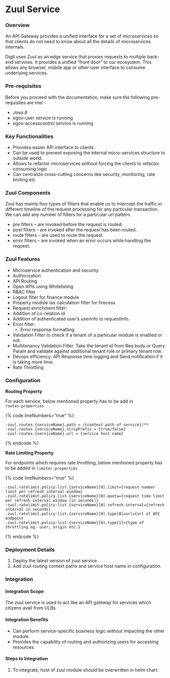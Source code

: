 # Zuul Service

### Overview <a href="#overview" id="overview"></a>

An API Gateway provides a unified interface for a set of microservices so that clients do not need to know about all the details of microservices internals.

Digit uses Zuul as an edge service that proxies requests to multiple back-end services. It provides a unified “front door” to our ecosystem. This allows any browser, mobile app or other user interface to consume underlying services.

### Pre-requisites <a href="#pre-requisites" id="pre-requisites"></a>

Before you proceed with the documentation, make sure the following pre-requisites are met -

* _Java 8_
* egov-user service is running
* egov-accesscontrol service is running

### Key Functionalities <a href="#key-functionalities" id="key-functionalities"></a>

* Provides easier API interface to clients
* Can be used to prevent exposing the internal micro-services structure to outside world.
* Allows to refactor microservices without forcing the clients to refactor consuming logic
* Can centralize cross-cutting concerns like security, monitoring, rate limiting etc

### Zuul Components <a href="#zuul-components" id="zuul-components"></a>

Zuul has mainly four types of filters that enable us to intercept the traffic in different timeline of the request processing for any particular transaction. We can add any number of filters for a particular url pattern.

* pre filters – are invoked before the request is routed.
* post filters – are invoked after the request has been routed.
* route filters – are used to route the request.
* error filters – are invoked when an error occurs while handling the request.

### Zuul Features <a href="#zuul-features" id="zuul-features"></a>

* Microservice authentication and security
* Authorization
* API Routing
* Open APIs using Whitelisting
* RBAC filter
* Logout filter for finance module
* Property module tax calculation filter for firecess
* Request enrichment filter:
* Addition of co-relation id
* Addition of authenticated user’s userinfo to requestInfo.
* Error filter:
  * Error response formatting
* Validation Filter to check if a tenant of a particular module is enabled or not.
* Multitenancy Validation Filter. Take the tenant id from Req body or Query Param and validate against additional tenant role or primary tenant role.
* Devops efficiency: API Response time logging and Send notification if it is taking more time.
* Rate Throttling

### Configuration <a href="#configuration" id="configuration"></a>

**Routing Property**

For each service, below mentioned property has to be add in `routes.properties`

{% code lineNumbers="true" %}
```
-zuul.routes.{serviceName}.path = /{context path of service}/**
-zuul.routes.{serviceName}.stripPrefix = {true/false}
-zuul.routes.{serviceName}.url = {service host name}
```
{% endcode %}

**Rate Limiting Property**

For endpoints which requires rate throttling, below mentioned property has to be added in `limiter.properties`

{% code lineNumbers="true" %}
```
-zuul.ratelimit.policy-list.{serviceName}[0].limit={request number limit per refresh interval window} 
-zuul.ratelimit.policy-list.{serviceName}[0].quota={request time limit per refresh interval window (in seconds)} 
-zuul.ratelimit.policy-list.{serviceName}[0].refresh-interval={refresh interval in seconds} 
-zuul.ratelimit.policy-list.{serviceName}[0].type[0]=url={url of API endpoint
-zuul.ratelimit.policy-list.{serviceName}[0].type[1]={type of throttling eg: user, origin etc.}
```
{% endcode %}

### Deployment Details <a href="#deployment-details" id="deployment-details"></a>

1. Deploy the latest version of zuul service.
2. Add zuul routing context paths and service host name in configuration.

### Integration <a href="#integration" id="integration"></a>

#### Integration Scope <a href="#integration-scope" id="integration-scope"></a>

The zuul service is used to act like an API gateway for services which citizens avail from ULBs.

#### Integration Benefits <a href="#integration-benefits" id="integration-benefits"></a>

* Can perform service-specific business logic without impacting the other module.
* Provides the capability of routing and authorizing users for accessing resources.

#### Steps to Integration <a href="#steps-to-integration" id="steps-to-integration"></a>

1. To integrate, host of zuul module should be overwritten in helm chart.

